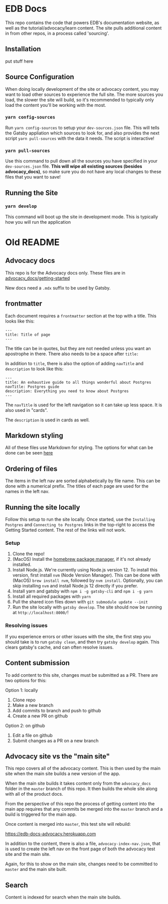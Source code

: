 # EDB Docs

This repo contains the code that powers EDB's documentation website, as well as the tutorial/advocacy/learn content. The site pulls additional content in from other repos, in a process called 'sourcing'.

## Installation
put stuff here

## Source Configuration
When doing locally development of the site or advocacy content, you may want to load other sources to experience the full site. The more sources you load, the slower the site will build, so it's recommended to typically only load the content you'll be working with the most.

### `yarn config-sources`
Run `yarn config-sources` to setup your `dev-sources.json` file. This will tells the Gatsby appliation which sources to look for, and also provides the next script `yarn pull-sources` with the data it needs. The script is interactive!

### `yarn pull-sources`
Use this command to pull down all the sources you have specified in your `dev-sources.json` file. **This will wipe all existing sources (besides advocacy_docs)**, so make sure you do not have any local changes to these files that you want to save!

## Running the Site

### `yarn develop`
This command will boot up the site in development mode. This is typically how you will run the application


# Old README
## Advocacy docs

This repo is for the Advocacy docs only. These files are in [advocacy_docs/getting-started](https://github.com/rocketinsights/edb_docs_advocacy/tree/master/advocacy_docs/getting-started)

New docs need a `.mdx` suffix to be used by Gatsby.

## frontmatter

Each document requires a `frontmatter` section at the top with a title. This looks like this:

```
---
title: Title of page
---
```

The title can be in quotes, but they are not needed unless you want an apostrophe in there. There also needs to be a space after `title:`

In addition to `title`, there is also the option of adding `navTitle` and `description` to look like this:

```
---
title: An exhaustive guide to all things wonderful about Postgres
navTitle: Postgres guide
description: Everything you need to know about Postgres
---
```

The `navTitle` is used for the left navigation so it can take up less space. It is also used in "cards".

The `description` is used in cards as well.

## Markdown styling

All of these files use Markdown for styling. The options for what can be done can be seen [here](https://github.com/rocketinsights/edb_docs_advocacy/blob/master/docs/playground/1/01_examples/index.mdx)

## Ordering of files

The items in the left nav are sorted alphabetically by file name. This can be done with a numerical prefix. The titles of each page are used for the names in the left nav.

## Running the site locally

Follow this setup to run the site locally. Once started, use the `Installing Postgres` and `Connecting to Postgres` links in the top-right to access the Getting Started content. The rest of the links will not work.

### Setup

1. Clone the repo!
2. (MacOS) Install the [homebrew package manager](https://brew.sh/), if it's not already installed.
3. Install Node.js. We're currently using Node.js version 12. To install this version, first install `nvm` (Node Version Manager). This can be done with (MacOS) `brew install nvm`, followed by `nvm install`. Optionally, you can skip installing `nvm` and install Node.js 12 directly if you prefer.
4. Install yarn and gatsby with `npm i -g gatsby-cli` and `npm i -g yarn`
5. Install all required packages with `yarn`
6. Pull the shared icon files down with `git submodule update --init`
7. Run the site locally with `gatsby develop`. The site should now be running at `http://localhost:8000/`!

### Resolving issues

If you experience errors or other issues with the site, the first step you should take is to run `gatsby clean`, and then try `gatsby develop` again. This clears gatsby's cache, and can often resolve issues.

## Content submission

To add content to this site, changes must be submitted as a PR. There are two options for this:

Option 1: locally

1. Clone repo
2. Make a new branch
3. Add commits to branch and push to github
4. Create a new PR on github

Option 2: on github

1. Edit a file on github
2. Submit changes as a PR on a new branch

## Advocacy site vs the "main site"

This repo covers all of the advocacy content. This is then used by the main site when the main site builds a new version of the app.

When the main site builds it takes content only from the `advocacy_docs` folder in the `master` branch of this repo. It then builds the whole site along with all of the product docs.

From the perspective of this repo the process of getting content into the main app requires that any commits be merged into the `master` branch and a build is triggered for the main app.

Once content is merged into `master`, this test site will rebuild:

https://edb-docs-advocacy.herokuapp.com

In addition to the content, there is also a
file, `advocacy-index-nav.json`, that is used to create the left nav on the front page of both the advocacy test site and the main site.

Again, for this to show on the main site, changes need to be committed to `master` and the main site built.

## Search

Content is indexed for search when the main site builds.
